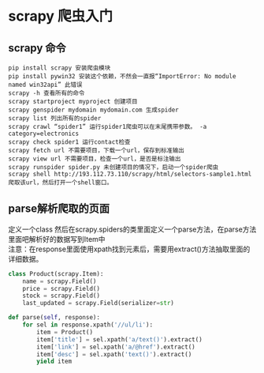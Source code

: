 # scrapy 爬虫入门
## scrapy 命令
    pip install scrapy 安装爬虫模块
    pip install pywin32 安装这个依赖，不然会一直报“ImportError: No module named win32api” 此错误
    scrapy -h 查看所有的命令
    scrapy startproject myproject 创建项目
    scrapy genspider mydomain mydomain.com 生成spider
    scrapy list 列出所有的spider
    scrapy crawl “spider1” 运行spider1爬虫可以在末尾携带参数。 -a category=electronics
    scrapy check spider1 运行contact检查
    scrapy fetch url 不需要项目，下载一个url，保存到标准输出
    scrapy view url 不需要项目，检查一个url，是否是标注输出
    scrapy runspider spider.py 未创建项目的情况下，启动一个spider爬虫
    scrapy shell http://193.112.73.110/scrapy/html/selectors-sample1.html 爬取该url，然后打开一个shell窗口。
    
## parse解析爬取的页面
定义一个class 然后在scrapy.spiders的类里面定义一个parse方法，在parse方法里面吧解析好的数据写到Item中
<br />
注意：在response里面使用xpath找到元素后，需要用extract()方法抽取里面的详细数据。
```python
class Product(scrapy.Item):
    name = scrapy.Field()
    price = scrapy.Field()
    stock = scrapy.Field()
    last_updated = scrapy.Field(serializer=str)

def parse(self, response):
    for sel in response.xpath('//ul/li'):
        item = Product()
        item['title'] = sel.xpath('a/text()').extract()
        item['link'] = sel.xpath('a/@href').extract()
        item['desc'] = sel.xpath('text()').extract()
        yield item
```